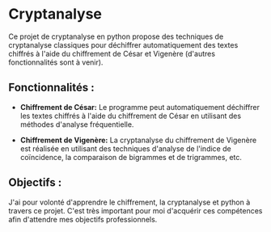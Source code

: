# Cryptanalyse

Ce projet de cryptanalyse en python propose des techniques de cryptanalyse classiques pour déchiffrer automatiquement des textes chiffrés à l'aide du chiffrement de César et Vigenère (d'autres fonctionnalités sont à venir).

## Fonctionnalités : 

- **Chiffrement de César:** Le programme peut automatiquement déchiffrer les textes chiffrés à l'aide du chiffrement de César en utilisant des méthodes d'analyse fréquentielle.

- **Chiffrement de Vigenère:** La cryptanalyse du chiffrement de Vigenère est réalisée en utilisant des techniques d'analyse de l'indice de coïncidence, la comparaison de bigrammes et de trigrammes, etc.

## Objectifs : 

J'ai pour volonté d'apprendre le chiffrement, la cryptanalyse et python à travers ce projet. C'est très important pour moi d'acquérir ces compétences afin d'attendre mes objectifs professionnels. 
